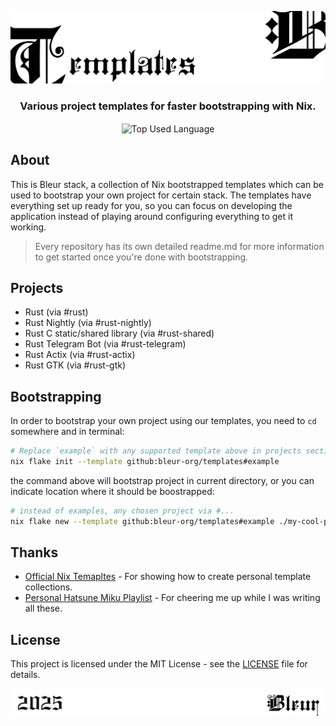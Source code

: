 <p align="center">
    <img src=".github/assets/header.png" alt="Bleur's {Templates}">
</p>

<p align="center">
    <h3 align="center">Various project templates for faster bootstrapping with Nix.</h3>
</p>

<p align="center">
    <img align="center" src="https://img.shields.io/github/languages/top/bleur-org/templates?style=flat&logo=rust&logoColor=000000&labelColor=ffffff&color=ffffff" alt="Top Used Language">
</p>

## About

This is Bleur stack, a collection of Nix bootstrapped templates which can be used to bootstrap your own project for certain stack. The templates have everything set up ready for you, so you can focus on developing the application instead of playing around configuring everything to get it working.

> Every repository has its own detailed readme.md for more information to get started once you're done with bootstrapping.

## Projects

- Rust (via #rust)
- Rust Nightly (via #rust-nightly)
- Rust C static/shared library (via #rust-shared)
- Rust Telegram Bot (via #rust-telegram)
- Rust Actix (via #rust-actix)
- Rust GTK (via #rust-gtk)

## Bootstrapping

In order to bootstrap your own project using our templates, you need to `cd` somewhere and in terminal:

```bash
# Replace `example` with any supported template above in projects section
nix flake init --template github:bleur-org/templates#example
```

the command above will bootstrap project in current directory, or you can indicate location where it should be boostrapped:

```bash
# instead of examples, any chosen project via #...
nix flake new --template github:bleur-org/templates#example ./my-cool-project
```

## Thanks

- [Official Nix Temapltes](https://github.com/NixOS/templates) - For showing how to create personal template collections.
- [Personal Hatsune Miku Playlist](https://music.apple.com/gb/playlist/vocaloid-songs/pl.u-GgA5YE5io7P71kE) - For cheering me up while I was writing all these.

## License

This project is licensed under the MIT License - see the [LICENSE](license) file for details.

<p align="center">
    <img src=".github/assets/footer.png" alt="Bleur's {Templates}">
</p>
